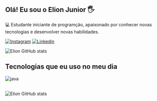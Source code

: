 ## Olá! Eu sou o Elion Junior 🖐️
💻 Estudante iniciante de programção, apaixonado por conhecer novas tecnologias e desenvolver novas habilidades.

[![Instagram](https://img.shields.io/badge/Instagram-E4405F?style=for-the-badge&logo=instagram&logoColor=white)](https://www.instagram.com/elionjunior.ffc/)
[![Linkedin](https://img.shields.io/badge/LinkedIn-0077B5?style=for-the-badge&logo=linkedin&logoColor=white)](https://www.linkedin.com/in/elion-camilo-universitário-🎓💻-13332632b/)

![Elion GitHub stats](https://github-readme-stats.vercel.app/api?username=L1onx-py&theme=dracula)

## Tecnologias que eu uso no meu dia

<div style="display: inline_block">
  <img align="center" alt="java" src="https://img.shields.io/badge/Java-ED8B00?style=for-the-badge&logo=openjdk&logoColor=white" />
</div><br/>

![Elion GitHub stats](https://github-readme-stats.vercel.app/api/top-langs/?username=L1onx-py&theme=dracula)

